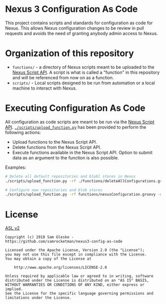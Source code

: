 # Nexus 3 Configuration As Code

This project contains scripts and standards for configuration as code for Nexus.
This allows Nexus configuration changes to be review in pull requests and avoids
the need of granting anybody admin access to Nexus.

# Organization of this repository

- `functions/` - a directory of Nexus scripts meant to be uploaded to the [Nexus
  Script API][nexus-script].  A script is what is called a "function" in this
  repository and will be referenced from now on as a function.
- `scripts/` - Local scripts designed to be run from automation or a local
  machine to interact with Nexus.

# Executing Configuration As Code

All configuration as code scripts are meant to be run via the [Nexus Script
API][nexus-script].  [`./scripts/upload_function.py`][upload-fxn] has been
provided to perform the following actions:

- Upload functions to the Nexus Script API.
- Delete functions from the Nexus Script API.
- Execute functions available in the Nexus Script API.  Option to submit data as
  an argument to the function is also possible.

Examples:

```bash
# Delete all default repositories and blobl stores in Nexus
./scripts/upload_function.py -rf ./functions/deleteAllConfigurations.groovy

# Configure new repositories and blob stores
./scripts/upload_function.py -rf functions/nexusConfiguration.groovy -d ./settings/repository.json
```

# License

[ASL v2](LICENSE)

```
Copyright (c) 2018 Sam Gleske - https://github.com/samrocketman/nexus3-config-as-code

Licensed under the Apache License, Version 2.0 (the "License");
you may not use this file except in compliance with the License.
You may obtain a copy of the License at

    http://www.apache.org/licenses/LICENSE-2.0

Unless required by applicable law or agreed to in writing, software
distributed under the License is distributed on an "AS IS" BASIS,
WITHOUT WARRANTIES OR CONDITIONS OF ANY KIND, either express or implied.
See the License for the specific language governing permissions and
limitations under the License.
```

[nexus-script]: https://help.sonatype.com/repomanager3/rest-and-integration-api/script-api
[upload-fxn]: ./scripts/upload_function.py
